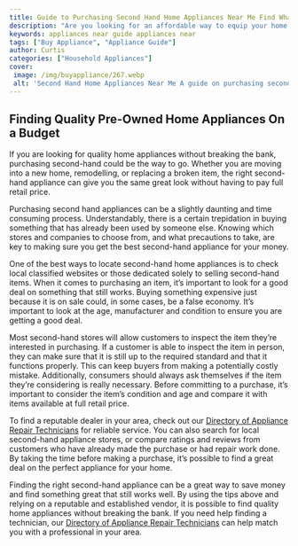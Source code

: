 ```yaml
---
title: Guide to Purchasing Second Hand Home Appliances Near Me Find What You Need
description: "Are you looking for an affordable way to equip your home with the necessary appliances This guide will help you find what you need when buying second-hand home appliances near you Discover how to save money while still finding the quality and value you need"
keywords: appliances near guide appliances near
tags: ["Buy Appliance", "Appliance Guide"]
author: Curtis
categories: ["Household Appliances"]
cover: 
 image: /img/buyappliance/267.webp
 alt: 'Second Hand Home Appliances Near Me A guide on purchasing second hand home appliances near your location'
---
```

## Finding Quality Pre-Owned Home Appliances On a Budget
If you are looking for quality home appliances without breaking the bank, purchasing second-hand could be the way to go. Whether you are moving into a new home, remodelling, or replacing a broken item, the right second-hand appliance can give you the same great look without having to pay full retail price. 

Purchasing second hand appliances can be a slightly daunting and time consuming process. Understandably, there is a certain trepidation in buying something that has already been used by someone else. Knowing which stores and companies to choose from, and what precautions to take, are key to making sure you get the best second-hand appliance for your money. 

One of the best ways to locate second-hand home appliances is to check local classified websites or those dedicated solely to selling second-hand items. When it comes to purchasing an item, it’s important to look for a good deal on something that still works. Buying something expensive just because it is on sale could, in some cases, be a false economy. It’s important to look at the age, manufacturer and condition to ensure you are getting a good deal.

Most second-hand stores will allow customers to inspect the item they’re interested in purchasing. If a customer is able to inspect the item in person, they can make sure that it is still up to the required standard and that it functions properly. This can keep buyers from making a potentially costly mistake. Additionally, consumers should always ask themselves if the item they’re considering is really necessary. Before committing to a purchase, it’s important to consider the item’s condition and age and compare it with items available at full retail price.

To find a reputable dealer in your area, check out our [Directory of Appliance Repair Technicians](./pages/appliance-repair-technicians) for reliable service. You can also search for local second-hand appliance stores, or compare ratings and reviews from customers who have already made the purchase or had repair work done. By taking the time before making a purchase, it’s possible to find a great deal on the perfect appliance for your home.

Finding the right second-hand appliance can be a great way to save money and find something great that still works well. By using the tips above and relying on a reputable and established vendor, it is possible to find quality home appliances without breaking the bank. If you need help finding a technician, our [Directory of Appliance Repair Technicians](./pages/appliance-repair-technicians) can help match you with a professional in your area.
